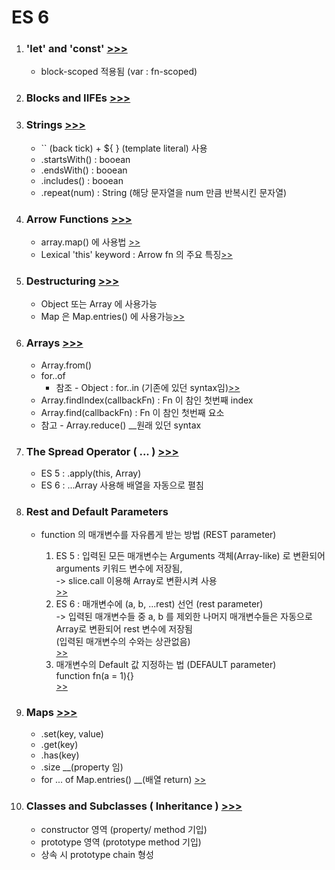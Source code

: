 <h1>ES 6</h1>

<ol>
    <li>
        <h3>
            'let' and 'const'
            <a href ="">
                >>>
            </a>
        </h3>
        <ul>
            <li>block-scoped 적용됨 (var : fn-scoped)</li>
        </ul>
    </li>
    <li>
        <h3>
            Blocks and IIFEs
            <a href ="">
                >>>
            </a>
        </h3>
    </li>
    <li>
        <h3>
            Strings
            <a href ="">
                >>>
            </a>
        </h3>
        <ul>
            <li> `` (back tick) + ${ } (template literal) 사용</li>
            <li> .startsWith() : booean </li>
            <li> .endsWith() : booean</li>
            <li> .includes() : booean</li>
            <li> .repeat(num) : String (해당 문자열을 num 만큼 반복시킨 문자열)</li>
        </ul>
    </li>
    <li>
        <h3>
            Arrow Functions
            <a href ="">
                >>>
            </a>
        </h3>
        <ul>
            <li>array.map() 에 사용법 <a href="">>></a></li>
            <li>Lexical 'this' keyword : Arrow fn 의 주요 특징<a href="">>></a></li>
        </ul>
    </li>
    <li>
        <h3>
            Destructuring
            <a href ="">
                >>>
            </a>
        </h3>
        <ul>
            <li>Object 또는 Array 에 사용가능</li>
            <li>Map 은 Map.entries() 에 사용가능<a href="">>></a></li>
        </ul>
    </li>
    <li>
        <h3>
            Arrays
            <a href ="">
                >>>
            </a>
        </h3>
        <ul>
            <li>Array.from()</li>
            <li>
                for..of
                <ul>
                    <li>참조 - Object : for..in (기존에 있던 syntax임)<a href="https://developer.mozilla.org/ko/docs/Web/JavaScript/Reference/Statements/for...in">>></a></li>
                </ul>
            </li>
            <li>Array.findIndex(callbackFn) : Fn 이 참인 첫번째 index</li>
            <li>Array.find(callbackFn) : Fn 이 참인 첫번째 요소</li>
            <li>참고 - Array.reduce()  __원래 있던 syntax</li>
        </ul>
    </li>
    <li>
        <h3>
            The Spread Operator ( ... )
            <a href ="">
                >>>
            </a>
        </h3>
        <ul>
            <li>
                ES 5 : .apply(this, Array)
            </li>
            <li>
                ES 6 : ...Array 사용해 배열을 자동으로 펼침 
            </li>
        </ul>
    </li>
    <li>
        <h3>
            Rest and Default Parameters
        </h3>
        <ul>
            <li>
                function 의 매개변수를 자유롭게 받는 방법 (REST parameter)
            </li>
            <ol>
                <li>
                    ES 5 : 입력된 모든 매개변수는 Arguments 객체(Array-like) 로 변환되어 arguments 키워드 변수에 저장됨,<br/>
                    -> slice.call 이용해 Array로 변환시켜 사용<br/>
                    <a href="">>></a>
                </li>
                <li>
                    ES 6 : 매개변수에 (a, b, ...rest) 선언 (rest parameter)<br/>
                    -> 입력된 매개변수들 중 a, b 를 제외한 나머지 매개변수들은 자동으로 Array로 변환되어 rest 변수에 저장됨<br/>
                    (입력된 매개변수의 수와는 상관없음)<br/>
                    <a href="">>></a>
                </li>
                <li>
                    매개변수의 Default 값 지정하는 법 (DEFAULT parameter)<br/>
                    function fn(a = 1){}<br/>
                    <a href="">>></a>
                </li>
            </ol>
        </ul>
    </li>
    <li>
        <h3>
            Maps
            <a href ="">
                >>>
            </a>
        </h3>
        <ul>
            <li> .set(key, value)</li>
            <li> .get(key)</li>
            <li> .has(key)</li>
            <li> .size __(property 임)</li>
            <li> 
                for ... of Map.entries()  __(배열 return)
                <a href="">>></a>
            </li>
        </ul>
    </li>
    <li>
        <h3>
            Classes and Subclasses ( Inheritance )
            <a href ="">
                >>>
            </a>
        </h3>
        <ul>
            <li>constructor 영역 (property/ method 기입)</li>
            <li>prototype 영역 (prototype method 기입)</li>
            <li>상속 시 prototype chain 형성</li>
        </ul>
    </li>
</ol>
